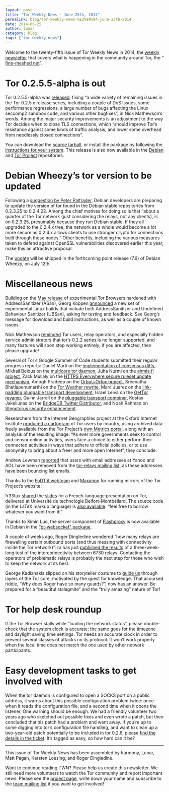 ```yaml
---
layout: post
title: "Tor Weekly News — June 25th, 2014"
permalink: blog/tor-weekly-news-%E2%80%94-june-25th-2014
date: 2014-06-25
author: lunar
category: blog
tags: ["tor weekly news"]
---
```


Welcome to the twenty-fifth issue of Tor Weekly News in 2014, the [weekly newsletter](https://lists.torproject.org/cgi-bin/mailman/listinfo/tor-news) that covers what is happening in the community around Tor, the “ [fine-meshed net](https://lists.torproject.org/pipermail/tor-talk/2014-June/033358.html)”.

# Tor 0.2.5.5-alpha is out

Tor 0.2.5.5-alpha was [released](https://lists.torproject.org/pipermail/tor-talk/2014-June/033347.html), fixing “a wide variety of remaining issues in the Tor 0.2.5.x release series, including a couple of DoS issues, some performance regressions, a large number of bugs affecting the Linux seccomp2 sandbox code, and various other bugfixes”, in Nick Mathewson’s words. Among the major security improvements is an adjustment to the way Tor decides when to close TLS connections, which “should improve Tor’s resistance against some kinds of traffic analysis, and lower some overhead from needlessly closed connections”.

You can download the [source tarball](https://www.torproject.org/dist/), or install the package by following the [instructions for your system](https://www.torproject.org/docs/installguide). This release is also now available in the [Debian](http://packages.qa.debian.org/t/tor/news/20140619T120436Z.html) and [Tor Project](https://www.torproject.org/docs/debian.html.en#development) repositories.

# Debian Wheezy’s tor version to be updated

Following a [suggestion by Peter Palfrader](https://bugs.debian.org/cgi-bin/bugreport.cgi?bug=751977), Debian developers are preparing to update the version of tor found in the Debian stable repositories from 0.2.3.25 to 0.2.4.22. Among the chief motives for doing so is that “about a quarter of the Tor network (just considering the relays, not any clients), is on 0.2.3.25, presumably because they run Debian stable. If they all upgraded to the 0.2.4.x tree, the network as a whole would become a lot more secure as 0.2.4.x allows clients to use stronger crypto for connections built through these nodes.” Other benefits, including the various measures taken to defend against OpenSSL vulnerabilities discovered earlier this year, make this an attractive proposal.

The [update](https://lists.debian.org/debian-changes/2014/06/msg00072.html) will be shipped in the forthcoming point release (7.6) of Debian Wheezy, on July 12th.

# Miscellaneous news

Building on the [May release](https://lists.torproject.org/pipermail/tor-qa/2014-May/000414.html) of experimental Tor Browsers hardened with AddressSanitizer (ASan), Georg Koppen [announced](https://lists.torproject.org/pipermail/tor-qa/2014-June/000428.html) a new set of experimental Linux builds that include both AddressSanitizer and Undefined Behaviour Sanitizer (UBSan), asking for testing and feedback. See Georg’s message for download and build instructions, as well as a couple of known issues.

Nick Mathewson [reminded](https://lists.torproject.org/pipermail/tor-talk/2014-June/033376.html) Tor users, relay operators, and especially hidden service administrators that tor’s 0.2.2 series is no longer supported, and many features will soon stop working entirely; if you are affected, then please upgrade!

Several of Tor’s Google Summer of Code students submitted their regular progress reports: Daniel Martí on the [implementation of consensus diffs](https://lists.torproject.org/pipermail/tor-dev/2014-June/007030.html), Mikhail Belous on the [multicore tor daemon](https://lists.torproject.org/pipermail/tor-dev/2014-June/007034.html), Juha Nurmi on the [ahmia.fi project](https://lists.torproject.org/pipermail/tor-reports/2014-June/000564.html), Zack Mullaly on the [HTTPS Everywhere secure ruleset update mechanism](https://lists.eff.org/pipermail/https-everywhere/2014-June/002147.html), Amogh Pradeep on the [Orbot+Orfox project](https://lists.torproject.org/pipermail/tor-dev/2014-June/007036.html), Sreenatha Bhatlapenumarthi on the [Tor Weather rewrite](https://lists.torproject.org/pipermail/tor-dev/2014-June/007037.html), Marc Juarez on the [link-padding pluggable transport development](https://lists.torproject.org/pipermail/tor-reports/2014-June/000567.html), Israel Leiva on the [GetTor revamp](https://lists.torproject.org/pipermail/tor-dev/2014-June/007039.html), Quinn Jarrell on the [pluggable transport combiner](https://lists.torproject.org/pipermail/tor-dev/2014-June/007040.html), Kostas Jakeliunas on the [BridgeDB Twitter Distributor](https://lists.torproject.org/pipermail/tor-dev/2014-June/007041.html), and Noah Rahman on [Stegotorus security enhancement](https://lists.torproject.org/pipermail/tor-dev/2014-June/007043.html).

Researchers from the Internet Geographies project at the Oxford Internet Institute [produced a cartogram](http://geography.oii.ox.ac.uk/?page=tor) of Tor users by country, using archived data freely available from the Tor Project’s [own Metrics portal](https://metrics.torproject.org), along with an analysis of the resulting image. “As ever more governments seek to control and censor online activities, users face a choice to either perform their connected activities in ways that adhere to official policies, or to use anonymity to bring about a freer and more open Internet”, they conclude.

Andrew Lewman [reported](https://lists.torproject.org/pipermail/tor-relays/2014-June/004752.html) that users with email addresses at Yahoo and AOL have been removed from the [tor-relays mailing list](https://lists.torproject.org/cgi-bin/mailman/listinfo/tor-relays), as these addresses have been bouncing list emails.

Thanks to the [FoDT.it webteam](https://lists.torproject.org/pipermail/tor-mirrors/2014-June/000617.html) and [Maxanoo](https://lists.torproject.org/pipermail/tor-mirrors/2014-June/000619.html) for running mirrors of the Tor Project’s website!

fr33tux [shared](https://lists.torproject.org/pipermail/tor-talk/2014-June/033337.html) the [slides](http://fr33tux.org/data/prez.pdf) for a French-language presentation on Tor, delivered at Université de technologie Belfort-Montbéliard. The source code (in the LaTeX markup language) is [also available](http://git.fr33tux.org/conference_tor_utbm.git): “feel free to borrow whatever you want from it!”

Thanks to Ximin Luo, the server component of [Flashproxy](https://crypto.stanford.edu/flashproxy/) is now available in Debian in the [“pt-websocket” package](https://packages.debian.org/sid/pt-websocket).

A couple of weeks ago, Roger Dingledine wondered “how many relays are firewalling certain outbound ports (and thus messing with connectivity inside the Tor network)”. ra has just [published the results](https://bugs.torproject.org/12131#comment:11) of a three-week-long test of the interconnectivity between 6730 relays. Contacting the operators of problematic relays is probably the next step for those who wish to keep the network at its best.

George Kadianakis slipped on his storyteller costume to [guide us](https://lists.torproject.org/pipermail/tor-dev/2014-June/007042.html) through layers of the Tor core, motivated by the quest for knowledge. That accursed riddle, “Why does Roger have so many guards?”, now has an answer. Be prepared for a “beautiful stalagmite” and the “truly amazing” nature of Tor!

# Tor help desk roundup

If the Tor Browser stalls while “loading the network status”, please double-check that the system clock is accurate; the same goes for the timezone and daylight saving time settings. Tor needs an accurate clock in order to prevent several classes of attacks on its protocol. It won’t work properly when the local time does not match the one used by other network participants.

# Easy development tasks to get involved with

When the tor daemon is configured to open a SOCKS port on a public address, it warns about this possible configuration problem twice: once when it reads the configuration file, and a second time when it opens the listener. One warning should be enough. We had a friendly volunteer two years ago who sketched out possible fixes and even wrote a patch, but then concluded that his patch had a problem and went away. If you’re up to some digging into tor’s configuration file handling, and want to clean up a two-year-old patch potentially to be included in tor 0.2.6, please [find the details in the ticket](https://bugs.torproject.org/4019). It’s tagged as easy, so how hard can it be?

* * *

This issue of Tor Weekly News has been assembled by harmony, Lunar, Matt Pagan, Karsten Loesing, and Roger Dingledine.

Want to continue reading TWN? Please help us create this newsletter. We still need more volunteers to watch the Tor community and report important news. Please see the [project page](https://trac.torproject.org/projects/tor/wiki/TorWeeklyNews), write down your name and subscribe to the [team mailing list](https://lists.torproject.org/cgi-bin/mailman/listinfo/news-team) if you want to get involved!


